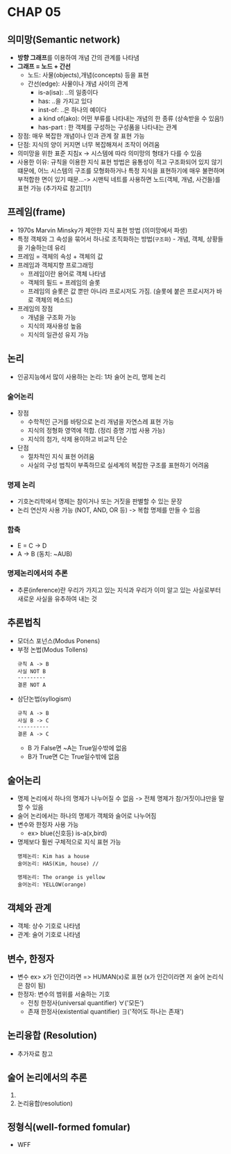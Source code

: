 # CHAP 05 

## 의미망(Semantic network)
* **방향 그래프**를 이용하여 개념 간의 관계를 나타냄
* **그래프 = 노드 + 간선**
    * 노드: 사물(objects),개념(concepts) 등을 표현
    * 간선(edge): 사물이나 개념 사이의 관계 
        * is-a(isa): ..의 일종이다
        * has: ..을 가지고 있다
        * inst-of: ..은 하나의 예이다
        * a kind of(ako): 어떤 부류를 나타내는 개념의 한 종류 (상속받을 수 있음!)
        * has-part : 한 객체를 구성하는 구성품을 나타내는 관계
* 장점: 매우 복잡한 개념이나 인과 관계 잘 표현 가능
* 단점: 지식의 양이 커지면 너무 복잡해져서 조작이 어려움 
* 의미망을 위한 표준 지침x -> 시스템에 따라 의미망의 형태가 다를 수 있음 
* 사용한 이유: 규칙을 이용한 지식 표현 방법은 융통성이 적고 구조화되어 있지 않기 떄문에, 어느 시스템의 구조를 모형화하거나 특정 지식을 표현하기에 매우 불편하며 부적합한 면이 있기 때문...-> 시맨틱 네트를 사용하면 노드(객체, 개념, 사건들)를 표현 가능 (추가자료 참고[1]!)

## 프레임(frame)
* 1970s Marvin Minsky가 제안한 지식 표현 방법 (의미망에서 파생)
* 특정 객체와 그 속성을 묶어서 하나로 조직화하는 방법(`구조화`) - 개념, 객체, 상황들을 기술하는데 유리 
* 프레임 = 객체의 속성 + 객체의 값 
* 프레임과 객체지향 프로그래밍
    * 프레임이란 용어로 객체 나타냄
    * 객체의 필드 = 프레임의 슬롯
    * 프레임의 슬롯은 값 뿐만 아니라 프로시저도 가짐. (슬롯에 붙은 프로시저가 바로 객체의 메소드)
* 프레임의 장점 
    * 개념을 구조화 가능
    * 지식의 재사용성 높음
    * 지식의 일관성 유지 가능 
## 논리
* 인공지능에서 많이 사용하는 논리: 1차 술어 논리, 명제 논리
### 술어논리 
* 장점
    * 수학적인 근거를 바탕으로 논리 개념을 자연스레 표현 가능
    * 지식의 정형화 영역에 적합. (정리 증명 기법 사용 가능)
    * 지식의 첨가, 삭제 용이하고 비교적 단순
* 단점
    * 절차적인 지식 표현 어려움
    * 사실의 구성 법칙이 부족하므로 실세계의 복잡한 구조를 표현하기 어려움 
### 명제 논리 
* 기호논리학에서 명제는 참이거나 또는 거짓을 판별할 수 있는 문장 
* 논리 연산자 사용 가능 (NOT, AND, OR 등) -> 복합 명제를 만들 수 있음 
### 함축 
* E = C -> D 
* A -> B (동치: ~AUB)

### 명제논리에서의 추론 
* 추론(inference)란 우리가 가지고 있는 지식과 우리가 이미 알고 있는 사실로부터 새로운 사실을 유추하여 내는 것 

## 추론법칙
* 모더스 포넌스(Modus Ponens)
* 부정 논법(Modus Tollens)
    ```
    규칙 A -> B
    사실 NOT B 
    ---------
    결론 NOT A 
    ```
* 삼단논법(syllogism)
    ```
    규칙 A -> B 
    사실 B -> C
    ----------
    결론 A -> C 
    ```
    * B 가 False면 ~A는 True일수밖에 없음
    * B가 True면 C는 True일수밖에 없음 

## 술어논리 
* 명제 논리에서 하나의 명제가 나누어질 수 없음 -> 전체 명제가 참/거짓이냐만을 말할 수 있음 
* 술어 논리에서는 하나의 명제가 객체와 술어로 나누어짐 
* 변수와 한정자 사용 가능 
    * ex> blue(신호등) is-a(x,bird)
* 명제보다 훨씬 구체적으로 지식 표현 가능 
    ```
    명제논리: Kim has a house
    술어논리: HAS(Kim, house) //

    명제논리: The orange is yellow
    술어논리: YELLOW(orange)
    ``` 

## 객체와 관계 
* 객체: 상수 기호로 나타냄
* 관계: 술어 기호로 나타냄 

## 변수, 한정자
* 변수 
    ex> x가 인간이라면 => HUMAN(x)로 표현 (x가 인간이라면 저 술어 논리식은 참이 됨)
* 한정자: 변수의 범위를 서술하는 기호 
    * 전칭 한정사(universal quantifier) ∀('모든')
    * 존재 한정사(existential quantifier) ∃('적어도 하나는 존재')

## 논리융합 (Resolution) 
* 추가자료 참고 

## 술어 논리에서의 추론 
1.
2. 논리융합(resolution)

## 정형식(well-formed fomular)
* WFF

